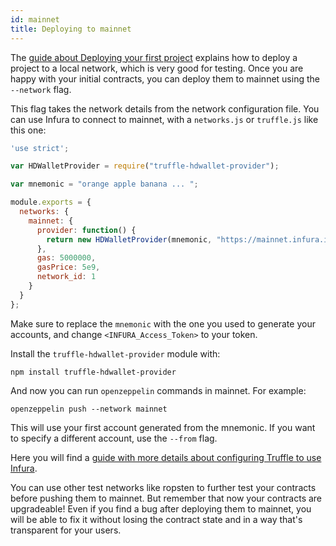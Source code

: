 ```yaml
---
id: mainnet
title: Deploying to mainnet
---
```


The [guide about Deploying your first project](deploying.md) explains how to
deploy a project to a local network, which is very good for testing.
Once you are happy with your initial contracts, you can deploy them to mainnet
using the `--network` flag.

This flag takes the network details from the network configuration file. You
can use Infura to connect to mainnet, with a `networks.js` or `truffle.js` like this one:

```js
'use strict';

var HDWalletProvider = require("truffle-hdwallet-provider");

var mnemonic = "orange apple banana ... ";

module.exports = {
  networks: {
    mainnet: {
      provider: function() {
        return new HDWalletProvider(mnemonic, "https://mainnet.infura.io/<INFURA_Access_Token>")
      },      
      gas: 5000000,
      gasPrice: 5e9,
      network_id: 1
    }
  }
};
```

Make sure to replace the `mnemonic` with the one you used to generate your
accounts, and change `<INFURA_Access_Token>` to your token.

Install the `truffle-hdwallet-provider` module with:

```console
npm install truffle-hdwallet-provider
```

And now you can run `openzeppelin` commands in mainnet. For example:

```console
openzeppelin push --network mainnet
```

This will use your first account generated from the mnemonic. If you want to
specify a different account, use the `--from` flag.

Here you will find a
[guide with more details about configuring Truffle to use Infura](http://truffleframework.com/tutorials/using-infura-custom-provider).

You can use other test networks like ropsten to further test your contracts
before pushing them to mainnet. But remember that now your contracts are
upgradeable! Even if you find a bug after deploying them to mainnet, you will
be able to fix it without losing the contract state and in a way that's
transparent for your users.
